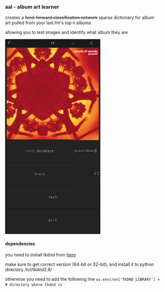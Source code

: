 ### aal - album art learner

creates a ~~feed-forward classification network~~ sparse dictionary for album art pulled from your last.fm's top n albums

allowing you to test images and identify what album they are

![here's a preview](https://raw.githubusercontent.com/pussinboot/aal/master/preview.png)

#### dependencies

you need to install tkdnd from [here](sourceforge.net/projects/tkdnd/)

make sure to get correct version (64-bit or 32-bit), and install it to python directory /tcl/tkdnd2.8/

otherwise you need to add the following line `os.environ['TKDND_LIBRARY'] = # directory where tkdnd is`